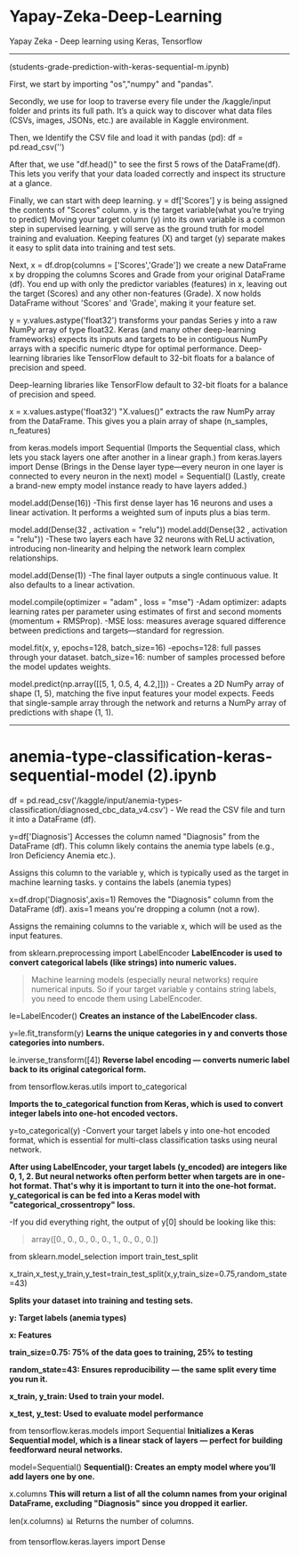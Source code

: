 # Yapay-Zeka-Deep-Learning
Yapay Zeka -  Deep learning using Keras, Tensorflow

-----------------------------------------------------------

(students-grade-prediction-with-keras-sequential-m.ipynb)

First, we start by importing "os","numpy" and "pandas".

Secondly, we use for loop to traverse every file under the /kaggle/input folder and prints its full path. It’s a quick way to discover what data files (CSVs, images, JSONs, etc.) are available in Kaggle environment. 

Then, we Identify the CSV file and load it with pandas (pd): df = pd.read_csv('')

After that, we use "df.head()" to see the first 5 rows of the DataFrame(df). This lets you verify that your data loaded correctly and inspect its structure at a glance.

Finally, we can start with deep learning. y = df['Scores'] y is being assigned the contents of "Scores" column. y is the target variable(what you’re trying to predict)
Moving your target column (y) into its own variable is a common step in supervised learning. y will serve as the ground truth for model training and evaluation.
Keeping features (X) and target (y) separate makes it easy to split data into training and test sets.


Next, x = df.drop(columns = ['Scores','Grade']) we create a new DataFrame x by dropping the columns Scores and Grade from your original DataFrame (df). You end up with only the predictor variables (features) in x, leaving out the target (Scores) and any other non-features (Grade). X now holds DataFrame without 'Scores' and 'Grade', making it your feature set.

y = y.values.astype('float32') transforms your pandas Series y into a raw NumPy array of type float32. Keras (and many other deep-learning frameworks) expects its inputs and targets to be in contiguous NumPy arrays with a specific numeric dtype for optimal performance. Deep-learning libraries like TensorFlow default to 32-bit floats for a balance of precision and speed.


Deep-learning libraries like TensorFlow default to 32-bit floats for a balance of precision and speed.

x = x.values.astype('float32') "X.values()" extracts the raw NumPy array from the DataFrame. This gives you a plain array of shape (n_samples, n_features)

from keras.models import Sequential (Imports the Sequential class, which lets you stack layers one after another in a linear graph.)
from keras.layers import Dense   (Brings in the Dense layer type—every neuron in one layer is connected to every neuron in the next)
model = Sequential()             (Lastly, create a brand-new empty model instance ready to have layers added.)

model.add(Dense(16)) -This first dense layer has 16 neurons and uses a linear activation. It performs a weighted sum of inputs plus a bias term.

model.add(Dense(32 , activation = "relu"))
model.add(Dense(32 , activation = "relu")) -These two layers each have 32 neurons with ReLU activation, introducing non-linearity and helping the network learn complex relationships.

model.add(Dense(1)) -The final layer outputs a single continuous value. It also defaults to a linear activation.



model.compile(optimizer = "adam" , loss = "mse") -Adam optimizer: adapts learning rates per parameter using estimates of first and second moments (momentum + RMSProp).
-MSE loss: measures average squared difference between predictions and targets—standard for regression.

model.fit(x, y, epochs=128, batch_size=16) -epochs=128: full passes through your dataset. batch_size=16: number of samples processed before the model updates weights.


model.predict(np.array([[5, 1, 0.5, 4, 4.2,]])) - Creates a 2D NumPy array of shape (1, 5), matching the five input features your model expects. Feeds that single-sample array through the network and returns a NumPy array of predictions with shape (1, 1).


------------------------------------------------------------------------


# anemia-type-classification-keras-sequential-model (2).ipynb

df = pd.read_csv('/kaggle/input/anemia-types-classification/diagnosed_cbc_data_v4.csv') - We read the CSV file and turn it into a DataFrame (df).


y=df['Diagnosis'] Accesses the column named "Diagnosis" from the DataFrame (df). This column likely contains the anemia type labels (e.g., Iron Deficiency Anemia etc.).

Assigns this column to the variable y, which is typically used as the target in machine learning tasks. y contains the labels (anemia types)


x=df.drop('Diagnosis',axis=1) Removes the "Diagnosis" column from the DataFrame (df). axis=1 means you're dropping a column (not a row).

Assigns the remaining columns to the variable x, which will be used as the input features.


from sklearn.preprocessing import LabelEncoder **LabelEncoder is used to convert categorical labels (like strings) into numeric values.**

>Machine learning models (especially neural networks) require numerical inputs. So if your target variable y contains string labels, you need to encode them using LabelEncoder.


le=LabelEncoder() **Creates an instance of the LabelEncoder class.**

y=le.fit_transform(y) **Learns the unique categories in y and converts those categories into numbers.**

le.inverse_transform([4]) **Reverse label encoding — converts numeric label back to its original categorical form.**


from tensorflow.keras.utils import to_categorical

**Imports the to_categorical function from Keras, which is used to convert integer labels into one-hot encoded vectors.**

y=to_categorical(y) -Convert your target labels y into one-hot encoded format, which is essential for multi-class classification tasks using neural network.

**After using LabelEncoder, your target labels (y_encoded) are integers like 0, 1, 2. But neural networks often perform better when targets are in one-hot format. That's why it is important to turn it into the one-hot format. y_categorical is can be fed into a Keras model with "categorical_crossentropy" loss.**


-If you did everything right, the output of y[0] should be looking like this:


>array([0., 0., 0., 0., 0., 1., 0., 0., 0.])


from sklearn.model_selection import train_test_split

x_train,x_test,y_train,y_test=train_test_split(x,y,train_size=0.75,random_state=43)

**Splits your dataset into training and testing sets.**

**y: Target labels (anemia types)**

**x: Features**

**train_size=0.75: 75% of the data goes to training, 25% to testing**

**random_state=43: Ensures reproducibility — the same split every time you run it.**

**x_train, y_train: Used to train your model.**

**x_test, y_test: Used to evaluate model performance**

from tensorflow.keras.models import Sequential **Initializes a Keras Sequential model, which is a linear stack of layers — perfect for building feedforward neural networks.**

model=Sequential() **Sequential(): Creates an empty model where you’ll add layers one by one.**


x.columns **This will return a list of all the column names from your original DataFrame, excluding "Diagnosis" since you dropped it earlier.**


len(x.columns)  📊 Returns the number of columns.

from tensorflow.keras.layers import Dense





